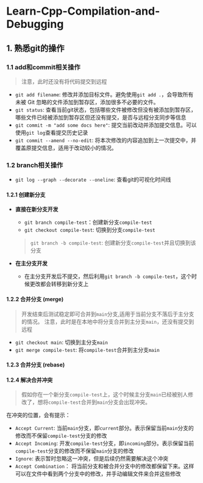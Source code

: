 # Learn-Cpp-Compilation-and-Debugging

## 1. 熟悉git的操作

### 1.1 add和commit相关操作

> 注意，此时还没有将代码提交到远程

- `git add filename`: 修改并添加目标文件。避免使用`git add .`，会导致所有未被 Git 忽略的文件添加到暂存区，添加很多不必要的文件。
- `git status`: 查看当前git状态，包括哪些文件被修改但没有被添加到暂存区，哪些文件已经被添加到暂存区但还没有提交，是否与远程分支同步等信息
- `git commit -m "add some docs here"`: 提交当前改动并添加提交信息。可以使用`git log`查看提交历史记录
- `git commit --amend --no-edit`: 将本次修改的内容追加到上一次提交中，并覆盖原提交信息，适用于改动较小的情况。

### 1.2 branch相关操作

- `git log --graph --decorate --oneline`: 查看git的可视化时间线

#### 1.2.1 创建新分支

- **直接在新分支开发**
    - `git branch compile-test`：创建新分支`compile-test`
    - `git checkout compile-test`: 切换到分支`compile-test`
    > `git branch -b compile-test`: 创建新分支`compile-test`并且切换到该分支

- **在主分支开发**
    - 在主分支开发后不提交，然后利用`git branch -b compile-test`，这个时候更改都会转移到新分支上

#### 1.2.2 合并分支 (merge)

> 开发结束后测试稳定即可合并到`main`分支,适用于当前分支不落后于主分支的情况。
> 注意，此时是在本地中将分支合并到主分支`main`，还没有提交到远程

- `git checkout main`: 切换到主分支`main`
- `git merge compile-test`: 将`compile-test`合并到主分支`main`

#### 1.2.3 合并分支 (rebase)



#### 1.2.4 解决合并冲突

> 假如你在一个新分支`compile-test`上，这个时候主分支`main`已经被别人修改了，想将`compile-test`合并到`main`分支会出现冲突。

在冲突的位置，会有提示：
- `Accept Current`: 当前`main`分支，即`current`部分。表示保留当前`main`分支的修改而不保留`compile-test`分支的修改
- `Accept Incoming`: 开发`compile-test`分支，即`incoming`部分。表示保留当前`compile-test`分支的修改而不保留`main`分支的修改
- `Ignore`: 表示暂时忽略这一冲突，但是后续仍然需要解决这个冲突
- `Accept Combination`： 将当前分支和被合并分支中的修改都保留下来。这样可以在文件中看到两个分支中的修改，并手动编辑文件来合并这些修改
